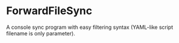 # ForwardFileSync
A console sync program with easy filtering syntax (YAML-like script filename is only parameter).
